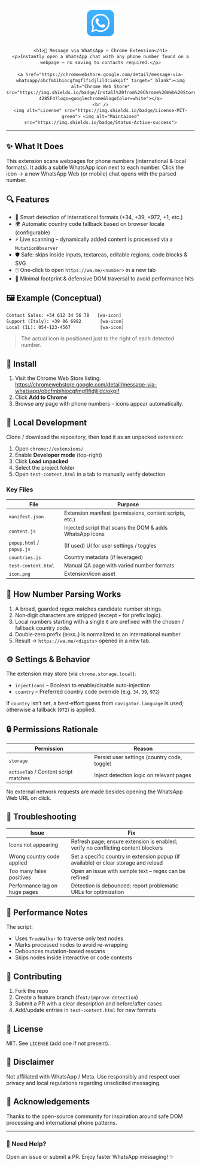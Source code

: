 <div align="center">
	<img src="icon.png" alt="Message via WhatsApp Icon" width="96" height="96" />

	<h1>📨 Message via WhatsApp – Chrome Extension</h1>
	<p>Instantly open a WhatsApp chat with any phone number found on a webpage – no saving to contacts required.</p>

	<a href="https://chromewebstore.google.com/detail/message-via-whatsapp/obcfmbihiocgfmgflfidjlildciokgif" target="_blank"><img alt="Chrome Web Store" src="https://img.shields.io/badge/Install%20from%20Chrome%20Web%20Store-4285F4?logo=googlechrome&logoColor=white"></a>
	<br />
	<img alt="License" src="https://img.shields.io/badge/License-MIT-green"> <img alt="Maintained" src="https://img.shields.io/badge/Status-Active-success">
</div>

---

## ✨ What It Does
This extension scans webpages for phone numbers (international & local formats). It adds a subtle WhatsApp icon next to each number. Click the icon → a new WhatsApp Web (or mobile) chat opens with the parsed number.

## 🔍 Features
* 🧠 Smart detection of international formats (+34, +39, +972, +1, etc.)
* 🌍 Automatic country code fallback based on browser locale (configurable)
* ⚡ Live scanning – dynamically added content is processed via a `MutationObserver`
* 🛡️ Safe: skips inside inputs, textareas, editable regions, code blocks & SVG
* 🖱️ One‑click to open `https://wa.me/<number>` in a new tab
* 🎯 Minimal footprint & defensive DOM traversal to avoid performance hits

## 🖼️ Example (Conceptual)
```
Contact Sales: +34 612 34 56 78   [wa-icon]
Support (Italy): +39 06 6982       [wa-icon]
Local (IL): 054-123-4567           [wa-icon]
```
> The actual icon is positioned just to the right of each detected number.

## 🚀 Install
1. Visit the Chrome Web Store listing:  
	 https://chromewebstore.google.com/detail/message-via-whatsapp/obcfmbihiocgfmgflfidjlildciokgif
2. Click **Add to Chrome**
3. Browse any page with phone numbers – icons appear automatically.

## 🧪 Local Development
Clone / download the repository, then load it as an unpacked extension:

1. Open `chrome://extensions/`
2. Enable **Developer mode** (top-right)
3. Click **Load unpacked**
4. Select the project folder
5. Open `test-content.html` in a tab to manually verify detection

### Key Files
| File | Purpose |
|------|---------|
| `manifest.json` | Extension manifest (permissions, content scripts, etc.) |
| `content.js` | Injected script that scans the DOM & adds WhatsApp icons |
| `popup.html` / `popup.js` | (If used) UI for user settings / toggles |
| `countries.js` | Country metadata (if leveraged) |
| `test-content.html` | Manual QA page with varied number formats |
| `icon.png` | Extension/icon asset |

## 🧭 How Number Parsing Works
1. A broad, guarded regex matches candidate number strings.
2. Non‑digit characters are stripped (except `+` for prefix logic).
3. Local numbers starting with a single `0` are prefixed with the chosen / fallback country code.
4. Double‑zero prefix (`00XX…`) is normalized to an international number.
5. Result → `https://wa.me/<digits>` opened in a new tab.

## ⚙️ Settings & Behavior
The extension may store (via `chrome.storage.local`):
* `injectIcons` – Boolean to enable/disable auto-injection
* `country` – Preferred country code override (e.g. `34`, `39`, `972`)

If `country` isn’t set, a best‑effort guess from `navigator.language` is used; otherwise a fallback (`972`) is applied.

## 🔒 Permissions Rationale
| Permission | Reason |
|------------|--------|
| `storage` | Persist user settings (country code, toggle) |
| `activeTab` / Content script matches | Inject detection logic on relevant pages |

No external network requests are made besides opening the WhatsApp Web URL on click.

## 🐞 Troubleshooting
| Issue | Fix |
|-------|-----|
| Icons not appearing | Refresh page; ensure extension is enabled; verify no conflicting content blockers |
| Wrong country code applied | Set a specific country in extension popup (if available) or clear storage and reload |
| Too many false positives | Open an issue with sample text – regex can be refined |
| Performance lag on huge pages | Detection is debounced; report problematic URLs for optimization |

## 🧹 Performance Notes
The script: 
* Uses `TreeWalker` to traverse only text nodes
* Marks processed nodes to avoid re-wrapping
* Debounces mutation-based rescans
* Skips nodes inside interactive or code contexts

## 🤝 Contributing
1. Fork the repo
2. Create a feature branch (`feat/improve-detection`)
3. Submit a PR with a clear description and before/after cases
4. Add/update entries in `test-content.html` for new formats

## 📄 License
MIT. See `LICENSE` (add one if not present).

## 🛑 Disclaimer
Not affiliated with WhatsApp / Meta. Use responsibly and respect user privacy and local regulations regarding unsolicited messaging.

## 🙌 Acknowledgements
Thanks to the open-source community for inspiration around safe DOM processing and international phone patterns.

---

### 💬 Need Help?
Open an issue or submit a PR. Enjoy faster WhatsApp messaging! ✨

